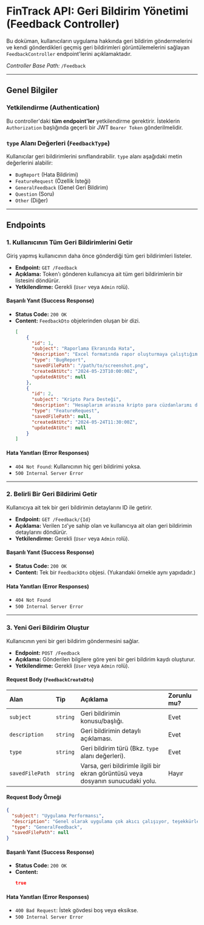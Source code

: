 # FinTrack API: Geri Bildirim Yönetimi (Feedback Controller)

Bu doküman, kullanıcıların uygulama hakkında geri bildirim göndermelerini ve kendi gönderdikleri geçmiş geri bildirimleri görüntülemelerini sağlayan `FeedbackController` endpoint'lerini açıklamaktadır.

*Controller Base Path:* `/Feedback`

---

## Genel Bilgiler

### Yetkilendirme (Authentication)

Bu controller'daki **tüm endpoint'ler** yetkilendirme gerektirir. İsteklerin `Authorization` başlığında geçerli bir JWT `Bearer Token` gönderilmelidir.

### `type` Alanı Değerleri (`FeedbackType`)

Kullanıcılar geri bildirimlerini sınıflandırabilir. `type` alanı aşağıdaki metin değerlerini alabilir:
*   `BugReport` (Hata Bildirimi)
*   `FeatureRequest` (Özellik İsteği)
*   `GeneralFeedback` (Genel Geri Bildirim)
*   `Question` (Soru)
*   `Other` (Diğer)

---

## Endpoints

### 1. Kullanıcının Tüm Geri Bildirimlerini Getir

Giriş yapmış kullanıcının daha önce gönderdiği tüm geri bildirimleri listeler.

*   **Endpoint:** `GET /Feedback`
*   **Açıklama:** Token'ı gönderen kullanıcıya ait tüm geri bildirimlerin bir listesini döndürür.
*   **Yetkilendirme:** Gerekli (`User` veya `Admin` rolü).

#### Başarılı Yanıt (Success Response)
*   **Status Code:** `200 OK`
*   **Content:** `FeedbackDto` objelerinden oluşan bir dizi.
    ```json
    [
        {
          "id": 1,
          "subject": "Raporlama Ekranında Hata",
          "description": "Excel formatında rapor oluşturmaya çalıştığımda uygulama donuyor.",
          "type": "BugReport",
          "savedFilePath": "/path/to/screenshot.png",
          "createdAtUtc": "2024-05-23T10:00:00Z",
          "updatedAtUtc": null
        },
        {
          "id": 2,
          "subject": "Kripto Para Desteği",
          "description": "Hesaplarım arasına kripto para cüzdanlarımı da ekleyebilmek harika olurdu.",
          "type": "FeatureRequest",
          "savedFilePath": null,
          "createdAtUtc": "2024-05-24T11:30:00Z",
          "updatedAtUtc": null
        }
    ]
    ```

#### Hata Yanıtları (Error Responses)
*   `404 Not Found`: Kullanıcının hiç geri bildirimi yoksa.
*   `500 Internal Server Error`

---

### 2. Belirli Bir Geri Bildirimi Getir

Kullanıcıya ait tek bir geri bildirimin detaylarını ID ile getirir.

*   **Endpoint:** `GET /Feedback/{Id}`
*   **Açıklama:** Verilen `Id`'ye sahip olan ve kullanıcıya ait olan geri bildirimin detaylarını döndürür.
*   **Yetkilendirme:** Gerekli (`User` veya `Admin` rolü).

#### Başarılı Yanıt (Success Response)
*   **Status Code:** `200 OK`
*   **Content:** Tek bir `FeedbackDto` objesi. (Yukarıdaki örnekle aynı yapıdadır.)

#### Hata Yanıtları (Error Responses)
*   `404 Not Found`
*   `500 Internal Server Error`

---

### 3. Yeni Geri Bildirim Oluştur

Kullanıcının yeni bir geri bildirim göndermesini sağlar.

*   **Endpoint:** `POST /Feedback`
*   **Açıklama:** Gönderilen bilgilere göre yeni bir geri bildirim kaydı oluşturur.
*   **Yetkilendirme:** Gerekli (`User` veya `Admin` rolü).

#### Request Body (`FeedbackCreateDto`)
| Alan | Tip | Açıklama | Zorunlu mu? |
| :--- | :--- | :--- | :--- |
| `subject` | `string` | Geri bildirimin konusu/başlığı. | Evet |
| `description` | `string` | Geri bildirimin detaylı açıklaması. | Evet |
| `type` | `string` | Geri bildirim türü (Bkz. `type` alanı değerleri). | Evet |
| `savedFilePath` | `string` | Varsa, geri bildirimle ilgili bir ekran görüntüsü veya dosyanın sunucudaki yolu. | Hayır |

#### Request Body Örneği
```json
{
  "subject": "Uygulama Performansı",
  "description": "Genel olarak uygulama çok akıcı çalışıyor, teşekkürler!",
  "type": "GeneralFeedback",
  "savedFilePath": null
}
```

#### Başarılı Yanıt (Success Response)
*   **Status Code:** `200 OK`
*   **Content:**
    ```json
    true
    ```

#### Hata Yanıtları (Error Responses)
*   `400 Bad Request`: İstek gövdesi boş veya eksikse.
*   `500 Internal Server Error`